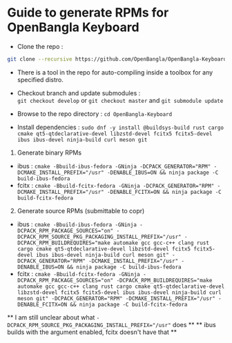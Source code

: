# Guide to generate RPMs for OpenBangla Keyboard

- Clone the repo : <br>
```bash
git clone --recursive https://github.com/OpenBangla/OpenBangla-Keyboard.git && cd OpenBangla-Keyboard
```

- There is a tool in the repo for auto-compiling inside a toolbox for any specified distro.

- Checkout branch and update submodules : <br >
`git checkout develop` or `git checkout master` and `git submodule update`
- Browse to the repo directory : `cd OpenBangla-Keyboard`
- Install dependencies : `sudo dnf -y install @buildsys-build rust cargo cmake qt5-qtdeclarative-devel libzstd-devel fcitx5 fcitx5-devel ibus ibus-devel ninja-build curl meson git`

1. Generate binary RPMs
- ibus : `cmake -Bbuild-ibus-fedora -GNinja -DCPACK_GENERATOR="RPM" -DCMAKE_INSTALL_PREFIX="/usr" -DENABLE_IBUS=ON && ninja package -C build-ibus-fedora`
- fcitx : `cmake -Bbuild-fcitx-fedora -GNinja -DCPACK_GENERATOR="RPM" -DCMAKE_INSTALL_PREFIX="/usr" -DENABLE_FCITX=ON && ninja package -C build-fcitx-fedora`

2. Generate source RPMs (submittable to copr)
- ibus : `cmake -Bbuild-ibus-fedora -GNinja -DCPACK_RPM_PACKAGE_SOURCES="on" -DCPACK_RPM_SOURCE_PKG_PACKAGING_INSTALL_PREFIX="/usr" -DCPACK_RPM_BUILDREQUIRES="make automake gcc gcc-c++ clang rust cargo cmake qt5-qtdeclarative-devel libzstd-devel fcitx5 fcitx5-devel ibus ibus-devel ninja-build curl meson git" -DCPACK_GENERATOR="RPM" -DCMAKE_INSTALL_PREFIX="/usr" -DENABLE_IBUS=ON && ninja package -C build-ibus-fedora`
- fcitx : `cmake -Bbuild-fcitx-fedora -GNinja -DCPACK_RPM_PACKAGE_SOURCES="on" -DCPACK_RPM_BUILDREQUIRES="make automake gcc gcc-c++ clang rust cargo cmake qt5-qtdeclarative-devel libzstd-devel fcitx5 fcitx5-devel ibus ibus-devel ninja-build curl meson git" -DCPACK_GENERATOR="RPM" -DCMAKE_INSTALL_PREFIX="/usr" -DENABLE_FCITX=ON && ninja package -C build-fcitx-fedora`

** I am still unclear about what `-DCPACK_RPM_SOURCE_PKG_PACKAGING_INSTALL_PREFIX="/usr"` does **
** ibus builds with the argument enabled, fcitx doesn't have that **